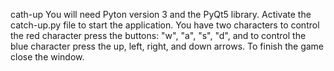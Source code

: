 cath-up
You will need Pyton version 3 and the PyQt5 library. Activate the catch-up.py file to start the application. You have two characters to control the red character press the buttons: "w", "a", "s", "d", and to control the blue character press the up, left, right, and down arrows. To finish the game close the window.
